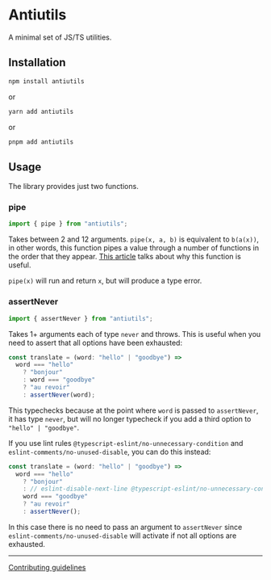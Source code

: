# Antiutils

A minimal set of JS/TS utilities.

## Installation

```bash
npm install antiutils
```

or

```bash
yarn add antiutils
```

or

```bash
pnpm add antiutils
```

## Usage

The library provides just two functions.

### pipe

```ts
import { pipe } from "antiutils";
```

Takes between 2 and 12 arguments. `pipe(x, a, b)` is equivalent to `b(a(x))`, in other words, this function pipes a value through a number of functions in the order that they appear. [This article](https://dev.to/ivan7237d/i-ve-used-the-pipe-function-2-560-times-and-i-can-tell-you-it-s-good-4aal) talks about why this function is useful.

`pipe(x)` will run and return `x`, but will produce a type error.

### assertNever

```ts
import { assertNever } from "antiutils";
```

Takes 1+ arguments each of type `never` and throws. This is useful when you need to assert that all options have been exhausted:

```ts
const translate = (word: "hello" | "goodbye") =>
  word === "hello"
    ? "bonjour"
    : word === "goodbye"
    ? "au revoir"
    : assertNever(word);
```

This typechecks because at the point where `word` is passed to `assertNever`, it has type `never`, but will no longer typecheck if you add a third option to `"hello" | "goodbye"`.

If you use lint rules `@typescript-eslint/no-unnecessary-condition` and `eslint-comments/no-unused-disable`, you can do this instead:

```ts
const translate = (word: "hello" | "goodbye") =>
  word === "hello"
    ? "bonjour"
    : // eslint-disable-next-line @typescript-eslint/no-unnecessary-condition
    word === "goodbye"
    ? "au revoir"
    : assertNever();
```

In this case there is no need to pass an argument to `assertNever` since `eslint-comments/no-unused-disable` will activate if not all options are exhausted.

---

[Contributing guidelines](https://github.com/ivan7237d/antiutils/blob/master/.github/CONTRIBUTING.md)
